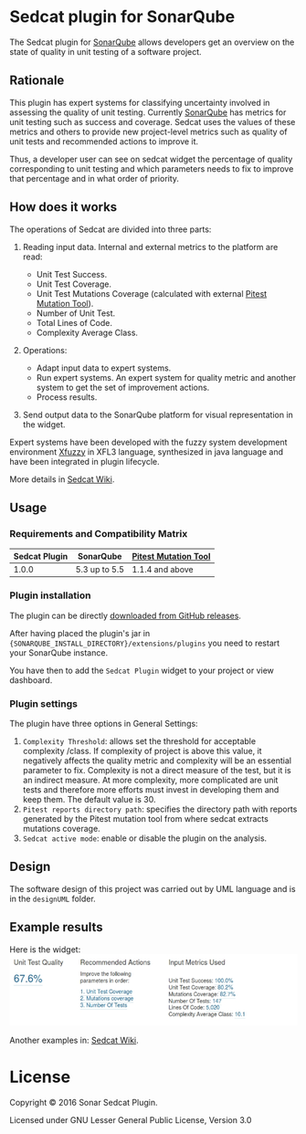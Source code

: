 # Sedcat plugin for SonarQube

The Sedcat plugin for [SonarQube](http://www.sonarqube.org/) allows developers get an overview on the state of quality in unit testing of a software project.


## Rationale

This plugin has expert systems for classifying uncertainty involved in assessing the quality of unit testing. Currently [SonarQube](http://www.sonarqube.org/) has metrics for unit testing such as success and coverage. Sedcat uses the values of these metrics and others to provide new project-level metrics such as quality of unit tests and recommended actions to improve it.

Thus, a developer user can see on sedcat widget the percentage of quality corresponding to unit testing and which parameters needs to fix to improve that percentage and in what order of priority.

## How does it works

The operations of Sedcat are divided into three parts:

1. Reading input data. Internal and external metrics to the platform are read:
     - Unit Test Success.
     - Unit Test Coverage.
     - Unit Test Mutations Coverage (calculated with external [Pitest Mutation Tool](https://github.com/hcoles/pitest)).
     - Number of Unit Test.
     - Total Lines of Code.
     - Complexity Average Class.

2. Operations:
    - Adapt input data to expert systems.
    - Run expert systems. An expert system for quality metric and another system to get the set of improvement actions.
    - Process results.

3. Send output data to the SonarQube platform for visual representation in the widget.

Expert systems have been developed with the fuzzy system development environment [Xfuzzy](http://www2.imse-cnm.csic.es/Xfuzzy/index.html) in XFL3 language, synthesized in java language and have been integrated in plugin lifecycle.

More details in [Sedcat Wiki](https://github.com/alansastre/sedcat-plugin/wiki/Example-Results).

## Usage

### Requirements and Compatibility Matrix

| Sedcat Plugin     | SonarQube         | [Pitest Mutation Tool](https://github.com/hcoles/pitest) |
|-------------------|-------------------|-----------------------| 
| 1.0.0             | 5.3 up to 5.5     | 1.1.4 and above       |


### Plugin installation

The plugin can be directly [downloaded from GitHub releases](https://github.com/alansastre/sedcat-plugin/releases).

After having placed the plugin's jar in `{SONARQUBE_INSTALL_DIRECTORY}/extensions/plugins` you need to restart your SonarQube instance.

You have then to add the `Sedcat Plugin` widget to your project or view dashboard.


### Plugin settings

The plugin have three options in General Settings:

1. `Complexity Threshold`: allows set the threshold for acceptable complexity /class. If complexity of project is above this value, it negatively affects the quality metric and complexity will be an essential parameter to fix. Complexity is not a direct measure of the test, but it is an indirect measure. At more complexity, more complicated are unit tests and therefore more efforts must invest in developing them and keep them. The default value is 30.
2. `Pitest reports directory path`: specifies the directory path with reports generated by the Pitest mutation tool from where sedcat extracts mutations coverage.
3. `Sedcat active mode`: enable or disable the plugin on the analysis.

## Design 

The software design of this project was carried out by UML language and is in the `designUML` folder.

## Example results

Here is the widget:
![Sedcat Widget](sedcat-screenshot1.jpg)

Another examples in: [Sedcat Wiki](https://github.com/alansastre/sedcat-plugin/wiki/Example-Results).


# License

Copyright © 2016 Sonar Sedcat Plugin.

Licensed under GNU Lesser General Public License, Version 3.0
